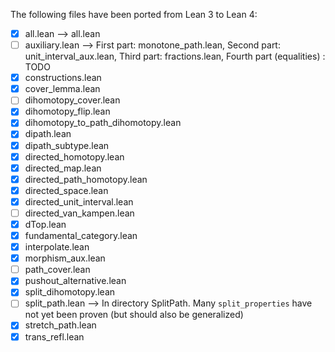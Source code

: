 The following files have been ported from Lean 3 to Lean 4:

- [x] all.lean --> all.lean
- [ ] auxiliary.lean --> First part: monotone_path.lean, Second part: unit_interval_aux.lean, Third part: fractions.lean, Fourth part (equalities) : TODO
- [x] constructions.lean
- [x] cover_lemma.lean
- [ ] dihomotopy_cover.lean
- [x] dihomotopy_flip.lean
- [x] dihomotopy_to_path_dihomotopy.lean
- [x] dipath.lean
- [x] dipath_subtype.lean
- [x] directed_homotopy.lean
- [x] directed_map.lean
- [x] directed_path_homotopy.lean
- [x] directed_space.lean
- [x] directed_unit_interval.lean
- [ ] directed_van_kampen.lean
- [x] dTop.lean
- [x] fundamental_category.lean
- [x] interpolate.lean
- [x] morphism_aux.lean
- [ ] path_cover.lean
- [x] pushout_alternative.lean
- [x] split_dihomotopy.lean
- [ ] split_path.lean --> In directory SplitPath. Many `split_properties` have not yet been proven (but should also be generalized)
- [x] stretch_path.lean
- [x] trans_refl.lean
